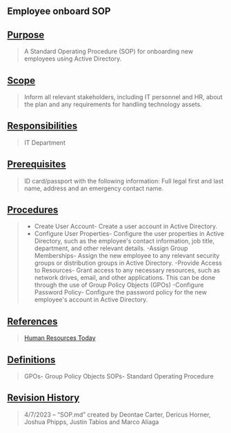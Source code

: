## **Employee onboard SOP**
## <u>Purpose</u>
>  A Standard Operating Procedure (SOP) for onboarding new employees using Active Directory.
## <u>Scope</u>
> Inform all relevant stakeholders, including IT personnel and HR, about the plan and any requirements for handling technology assets. 
## <u>Responsibilities</u>
> IT Department
## <u>Prerequisites</u>
>  ID card/passport with the following information: Full legal first and last name, address and an emergency contact name. 
## <u>Procedures</u>
> - Create User Account- Create a user account in Active Directory.
> - Configure User Properties- Configure the user properties in Active Directory, such as the employee's contact information, job title, department, and other relevant details.
> -Assign Group Memberships- Assign the new employee to any relevant security groups or distribution groups in Active Directory.
> -Provide Access to Resources-  Grant access to any necessary resources, such as network drives, email, and other applications. This can be done through the use of Group Policy Objects (GPOs)
> -Configure Password Policy- Configure the password policy for the new employee's account in Active Directory.
## <u>References</u> 
> [Human Resources Today](https://www.humanresourcestoday.com/onboarding/reference/?fallback-cmd=client&query=ew-employees-questions-answers)

## <u>Definitions</u>
>GPOs-  Group Policy Objects 
SOPs-  Standard Operating Procedure

## <u>Revision History</u> 
>4/7/2023 – “SOP.md” created by Deontae Carter, Dericus Horner, Joshua Phipps, Justin Tabios and Marco Aliaga
